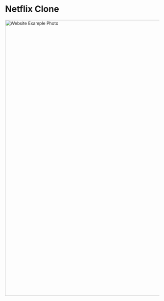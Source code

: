 # Netflix Clone
<img src="https://user-images.githubusercontent.com/69617120/194440273-39a5fd65-2a11-4aed-bed6-c179f5daa5a4.jpg" alt="Website Example Photo" width="600" height="900"/>
